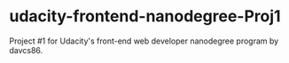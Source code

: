 # udacity-frontend-nanodegree-Proj1
Project #1 for Udacity's front-end web developer nanodegree program by davcs86.
